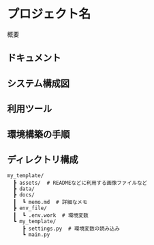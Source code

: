 # プロジェクト名
概要

## ドキュメント

## システム構成図

## 利用ツール

## 環境構築の手順

## ディレクトリ構成
```
my_template/
  ┣ assets/  # READMEなどに利用する画像ファイルなど
  ┣ data/
  ┣ docs/
  ┃  ┗ memo.md  # 詳細なメモ
  ┣ env_file/
  ┃  ┗ .env.work  # 環境変数
  ┗ my_template/
     ┣ settings.py  # 環境変数の読み込み
     ┗ main.py

```

## 
